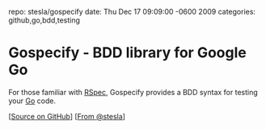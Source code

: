 repo: stesla/gospecify
date: Thu Dec 17 09:09:00 -0600 2009
categories: github,go,bdd,testing

#  Gospecify - BDD library for Google Go

For those familiar with [RSpec](http://rspec.info/), Gospecify provides a BDD syntax for testing your [Go](http://golang.org) code.

[[Source on GitHub](http://github.com/stesla/gospecify)] [[From @stesla](http://twitter.com/stesla)]
